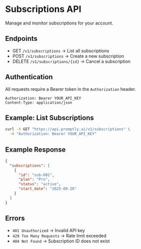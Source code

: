 # Subscriptions API

Manage and monitor subscriptions for your account.

## Endpoints
- GET `/v1/subscriptions` → List all subscriptions
- POST `/v1/subscriptions` → Create a new subscription
- DELETE `/v1/subscriptions/{id}` → Cancel a subscription

## Authentication
All requests require a Bearer token in the `Authorization` header.

```http
Authorization: Bearer YOUR_API_KEY
Content-Type: application/json
```

## Example: List Subscriptions
```bash
curl -X GET "https://api.promptly.ai/v1/subscriptions" \
  -H "Authorization: Bearer YOUR_API_KEY"
```

## Example Response
```json
{
  "subscriptions": [
    {
      "id": "sub-001",
      "plan": "Pro",
      "status": "active",
      "start_date": "2025-09-20"
    }
  ]
}
```

## Errors
- `401 Unauthorized` → Invalid API key
- `429 Too Many Requests` → Rate limit exceeded
- `404 Not Found` → Subscription ID does not exist
